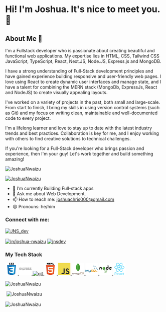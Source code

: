 
<h1 align="left"> Hi! I'm Joshua. It's nice to meet you. 👋</h1>

<h2 align="left">About Me 👨</h2>

<p align="left">I'm a Fullstack developer who is passionate about creating beautiful and functional web applications. My expertise lies in HTML, CSS, Tailwind CSS JavaScript, TypeScript, React, Next.JS, Node.JS, Express.js and MongoDB.

I have a strong understanding of Full-Stack development principles and have gained experience building responsive and user-friendly web pages. I love using React to create dynamic user interfaces and manage state, and I have a talent for combining the MERN stack (MongoDb, ExpressJs, React and NodeJS) to create visually appealing layouts.

I've worked on a variety of projects in the past, both small and large-scale. From start to finish, I bring my skills in using version control systems (such as Git) and my focus on writing clean, maintainable and well-documented code to every project.

I'm a lifelong learner and love to stay up to date with the latest industry trends and best practices. Collaboration is key for me, and I enjoy working with others to find creative solutions to technical challenges.

If you're looking for a Full-Stack developer who brings passion and experience, then I'm your guy! Let's work together and build something amazing!

</p>

<p align="left"> <img src="https://komarev.com/ghpvc/?username=JoshuaNwaizu&label=Profile%20views&color=0e75b6&style=flat" alt="JoshuaNwaizu"/> </p>

<p align="left"> <a href="https://github.com/ryo-ma/github-profile-trophy"><img src="https://github-profile-trophy.vercel.app/?username=JoshuaNwaizu" alt="JoshuaNwaizu" /></a> </p>


- 🌱 I’m currently Building Full-stack apps
- 💬 Ask me about Web Development.
- 📫 How to reach me: joshuachris000@gmail.com 
- 😄 Pronouns: he/him 


<h3 align="left">Connect with me:</h3>
<p align="left">
<a href="https://twitter.com/JNS_dev" target="blank"><img align="center" src="https://raw.githubusercontent.com/rahuldkjain/github-profile-readme-generator/master/src/images/icons/Social/twitter.svg" alt="JNS_dev" height="30" width="40" /></a>

<a href="https://www.linkedin.com/in/joshua-nwaizu-506952265/" target="blank"><img align="center" src="https://raw.githubusercontent.com/rahuldkjain/github-profile-readme-generator/master/src/images/icons/Social/linked-in-alt.svg"  alt="in/joshua-nwaizu" height="30" width="40" /></a>
<a href="https://www.instagram.com/jnsdev/" target="blank"><img align="center" src="https://raw.githubusercontent.com/rahuldkjain/github-profile-readme-generator/master/src/images/icons/Social/instagram.svg" alt="jnsdev" height="30" width="40" /></a>
</p>

<h3 align="left">My Tech Stack</h3>
<p align="left"> </a> <a href="https://www.w3schools.com/css/" target="_blank" rel="noreferrer"> <img src="https://raw.githubusercontent.com/devicons/devicon/master/icons/css3/css3-original-wordmark.svg" alt="css3" width="40" height="40"/> </a> <a href="https://expressjs.com" target="_blank" rel="noreferrer"> <img src="https://raw.githubusercontent.com/devicons/devicon/master/icons/express/express-original-wordmark.svg" alt="express" width="40" height="40"/> </a> <a href="https://git-scm.com/" target="_blank" rel="noreferrer"> <img src="https://www.vectorlogo.zone/logos/git-scm/git-scm-icon.svg" alt="git" width="40" height="40"/> </a> <a href="https://www.w3.org/html/" target="_blank" rel="noreferrer"> <img src="https://raw.githubusercontent.com/devicons/devicon/master/icons/html5/html5-original-wordmark.svg" alt="html5" width="40" height="40"/> </a> <a href="https://developer.mozilla.org/en-US/docs/Web/JavaScript" target="_blank" rel="noreferrer"> <img src="https://raw.githubusercontent.com/devicons/devicon/master/icons/javascript/javascript-original.svg" alt="javascript" width="40" height="40"/> </a> <a href="https://www.mongodb.com/" target="_blank" rel="noreferrer"> <img src="https://raw.githubusercontent.com/devicons/devicon/master/icons/mongodb/mongodb-original-wordmark.svg" alt="mongodb" width="40" height="40"/> </a> <a href="https://www.mysql.com/" target="_blank" rel="noreferrer"> <img src="https://raw.githubusercontent.com/devicons/devicon/master/icons/mysql/mysql-original-wordmark.svg" alt="mysql" width="40" height="40"/> </a> <a href="https://nodejs.org" target="_blank" rel="noreferrer"> <img src="https://raw.githubusercontent.com/devicons/devicon/master/icons/nodejs/nodejs-original-wordmark.svg" alt="nodejs" width="40" height="40"/> </a> <a href="https://reactjs.org/" target="_blank" rel="noreferrer"> <img src="https://raw.githubusercontent.com/devicons/devicon/master/icons/react/react-original-wordmark.svg" alt="react" width="40" height="40"/> </a></p>

<p><img align="center" src="https://github-readme-stats.vercel.app/api/top-langs?username=JoshuaNwaizu&show_icons=true&locale=en&layout=compact" alt="JoshuaNwaizu" /></p>


<p>&nbsp;<img align="center" src="https://github-readme-stats.vercel.app/api?username=JoshuaNwaizu&show_icons=true&locale=en" alt="JoshuaNwaizu" /></p>

<p><img align="center" src="https://github-readme-streak-stats.herokuapp.com/?user=JoshuaNwaizu&" alt="JoshuaNwaizu" /></p>

